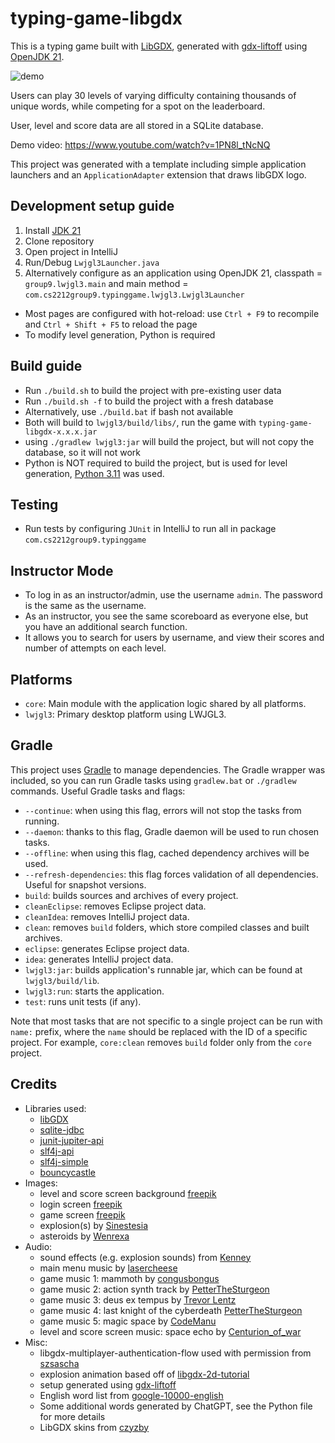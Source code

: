 # typing-game-libgdx

This is a typing game built with [LibGDX](https://libgdx.com/), generated with [gdx-liftoff](https://github.com/tommyettinger/gdx-liftoff) using [OpenJDK 21](https://www.oracle.com/ca-en/java/technologies/downloads/#java21).

![demo](https://github.com/hunterchen7/hunterchen7/assets/34012681/93987f2d-32e5-4712-b144-23ce174d9fe4)

Users can play 30 levels of varying difficulty containing thousands of unique words, while competing for a spot on the leaderboard.

User, level and score data are all stored in a SQLite database.

Demo video: https://www.youtube.com/watch?v=1PN8l_tNcNQ

This project was generated with a template including simple application launchers and an `ApplicationAdapter` extension that draws libGDX logo.

## Development setup guide
1. Install [JDK 21](https://www.oracle.com/ca-en/java/technologies/downloads/#java21)
2. Clone repository
3. Open project in IntelliJ
4. Run/Debug `Lwjgl3Launcher.java`
5. Alternatively configure as an application using OpenJDK 21, classpath = `group9.lwjgl3.main` and main method = `com.cs2212group9.typinggame.lwjgl3.Lwjgl3Launcher`
- Most pages are configured with hot-reload: use `Ctrl + F9` to recompile and `Ctrl + Shift + F5` to reload the page
- To modify level generation, Python is required

## Build guide
- Run `./build.sh` to build the project with pre-existing user data
- Run `./build.sh -f` to build the project with a fresh database
- Alternatively, use `./build.bat` if bash not available
- Both will build to `lwjgl3/build/libs/`, run the game with `typing-game-libgdx-x.x.x.jar`
- using `./gradlew lwjgl3:jar` will build the project, but will not copy the database, so it will not work
- Python is NOT required to build the project, but is used for level generation, [Python 3.11](https://www.python.org/downloads/release/python-3112/) was used.

## Testing
- Run tests by configuring `JUnit` in IntelliJ to run all in package `com.cs2212group9.typinggame`

## Instructor Mode
- To log in as an instructor/admin, use the username `admin`. The password is the same as the username.
- As an instructor, you see the same scoreboard as everyone else, but you have an additional search function.
- It allows you to search for users by username, and view their scores and number of attempts on each level.

## Platforms

- `core`: Main module with the application logic shared by all platforms.
- `lwjgl3`: Primary desktop platform using LWJGL3.

## Gradle

This project uses [Gradle](http://gradle.org/) to manage dependencies.
The Gradle wrapper was included, so you can run Gradle tasks using `gradlew.bat` or `./gradlew` commands.
Useful Gradle tasks and flags:

- `--continue`: when using this flag, errors will not stop the tasks from running.
- `--daemon`: thanks to this flag, Gradle daemon will be used to run chosen tasks.
- `--offline`: when using this flag, cached dependency archives will be used.
- `--refresh-dependencies`: this flag forces validation of all dependencies. Useful for snapshot versions.
- `build`: builds sources and archives of every project.
- `cleanEclipse`: removes Eclipse project data.
- `cleanIdea`: removes IntelliJ project data.
- `clean`: removes `build` folders, which store compiled classes and built archives.
- `eclipse`: generates Eclipse project data.
- `idea`: generates IntelliJ project data.
- `lwjgl3:jar`: builds application's runnable jar, which can be found at `lwjgl3/build/lib`.
- `lwjgl3:run`: starts the application.
- `test`: runs unit tests (if any).

Note that most tasks that are not specific to a single project can be run with `name:` prefix, where the `name` should be replaced with the ID of a specific project.
For example, `core:clean` removes `build` folder only from the `core` project.

## Credits
- Libraries used:
  - [libGDX](https://libgdx.com/)
  - [sqlite-jdbc](https://mvnrepository.com/artifact/org.xerial/sqlite-jdbc)
  - [junit-jupiter-api](https://mvnrepository.com/artifact/org.junit.jupiter/junit-jupiter-api)
  - [slf4j-api](https://mvnrepository.com/artifact/org.slf4j/slf4j-api)
  - [slf4j-simple](https://mvnrepository.com/artifact/org.slf4j/slf4j-simple)
  - [bouncycastle](https://mvnrepository.com/artifact/org.bouncycastle/bcprov-jdk18on)
- Images:
  - level and score screen background [freepik](https://www.freepik.com/free-photo/aerial-shot-beautiful-landscape-covered-with-snow-early-morning_11061964.htm#fromView=search&page=1&position=2&uuid=60e3e85d-534e-4371-a570-af27897804c6)
  - login screen [freepik](https://www.freepik.com/free-ai-image/view-planet-earth-sunrise-from-space_43168360.htm#fromView=search&page=1&position=41&uuid=0bb51760-41eb-435b-a5ab-e5b905d36678)
  - game screen [freepik](https://www.freepik.com/free-ai-image/exploration-majestic-galaxy-through-space-shuttle-technology-generated-by-ai_47596883.htm#fromView=search&page=3&position=23&uuid=64b6abd9-398f-)
  - explosion(s) by [Sinestesia](https://opengameart.org/content/2d-explosion-animations-frame-by-frame)
  - asteroids by [Wenrexa](https://opengameart.org/content/asteroids-pack-n01)
- Audio:
  - sound effects (e.g. explosion sounds) from [Kenney](https://kenney.nl/)
  - main menu music by [lasercheese](https://opengameart.org/content/space-orchestral)
  - game music 1: mammoth by [congusbongus](https://opengameart.org/content/mammoth)
  - game music 2: action synth track by [PetterTheSturgeon](https://opengameart.org/content/action-synth-track)
  - game music 3: deus ex tempus by [Trevor Lentz](https://opengameart.org/content/deus-ex-tempus)
  - game music 4: last knight of the cyberdeath [PetterTheSturgeon](https://opengameart.org/content/lastknightofthecyberdeath)
  - game music 5: magic space by [CodeManu](https://opengameart.org/content/magic-space)
  - level and score screen music: space echo by [Centurion_of_war](https://opengameart.org/content/space-echo)
- Misc:
  - libgdx-multiplayer-authentication-flow used with permission from [szsascha](https://github.com/szsascha/libgdx-multiplayer-authentication-flow/issues/1)
  - explosion animation based off of [libgdx-2d-tutorial](https://github.com/hollowbit/libgdx-2d-tutorial)
  - setup generated using [gdx-liftoff](https://github.com/libgdx/gdx-liftoff)
  - English word list from [google-10000-english](https://github.com/first20hours/google-10000-english)
  - Some additional words generated by ChatGPT, see the Python file for more details
  - LibGDX skins from [czyzby](https://github.com/czyzby/gdx-skins)
